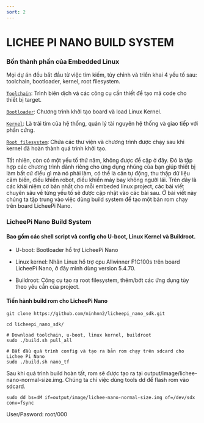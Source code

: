 ```yaml
---
sort: 2
---
```


# LICHEE PI NANO BUILD SYSTEM

### Bốn thành phần của Embedded Linux

Mọi dự án đều bắt đầu từ việc tìm kiếm, tùy chỉnh và triển khai 4 yếu tố sau: toolchain, bootloader, kernel, root filesystem.

[`Toolchain`](./): Trình biên dịch và các công cụ cần thiết để tạo mã code cho thiết bị target.

[`Bootloader`](./): Chương trình khởi tạo board và load Linux Kernel.

[`Kernel`](./): Là trái tim của hệ thống, quản lý tài nguyên hệ thống và giao tiếp với phần cứng.

[`Root filesystem`](./): Chứa các thư viện và chương trình được chạy sau khi kernel đã hoàn thành quá trình khởi tạo.

Tất nhiên, còn có một yếu tố thứ năm, không được đề cập ở đây. Đó là tập hợp các chương trình dành riêng cho ứng dụng nhúng của bạn giúp thiết bị làm bất cứ điều gì mà nó phải làm, có thể là cân tự động, thu thập dữ liệu cảm biến, điều khiển robot, điều khiển máy bay không người lái.
Trên đây là các khái niệm cơ bản nhất cho mỗi embeded linux project, các bài viết chuyên sâu về từng yếu tố sẽ được cập nhật vào các bài sau. Ở bài viết này chúng ta tập trung vào việc dùng build system để tạo một bản rom chạy trên board LicheePi Nano.

### LicheePi Nano Build System

#### Bao gồm các shell script và config cho U-boot, Linux Kernel và Buildroot.

- U-boot: Bootloader hổ trợ LicheePi Nano

- Linux kernel: Nhân Linux hổ trợ cpu Allwinner F1C100s trên board LicheePi Nano, ở đây mình dùng version 5.4.70.

- Buildroot: Công cụ tạo ra root filesystem, thêm/bớt các ứng dụng tùy theo yêu cần của project.

#### Tiến hành build rom cho LicheePi Nano

```shell
git clone https://github.com/ninhnn2/licheepi_nano_sdk.git

cd licheepi_nano_sdk/

# Download toolchain, u-boot, linux kernel, buildroot
sudo ./build.sh pull_all

# Bắt đầu quá trình config và tạo ra bản rom chạy trên sdcard cho Lichee Pi Nano
sudo ./build.sh nano_tf
```

Sau khi quá trình build hoàn tất, rom sẽ được tạo ra tại output/image/lichee-nano-normal-size.img. Chúng ta chỉ việc dùng tools dd để flash rom vào sdcard.

```shell
sudo dd bs=4M if=output/image/lichee-nano-normal-size.img of=/dev/sdx conv=fsync
```

User/Pasword: root/000


